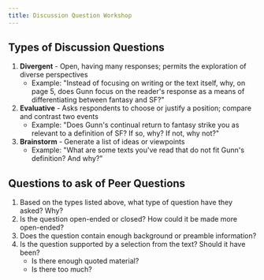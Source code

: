 ```yaml
---
title: Discussion Question Workshop
---
```


## Types of Discussion Questions

1. **Divergent** - Open, having many responses; permits the exploration of diverse perspectives
	* Example: "Instead of focusing on writing or the text itself, why, on page 5, does Gunn focus on the reader's response as a means of differentiating between fantasy and SF?"
1. **Evaluative** - Asks respondents to choose or justify a position; compare and contrast two events
	* Example: "Does Gunn's continual return to fantasy strike you as relevant to a definition of SF? If so, why? If not, why not?"
1. **Brainstorm** - Generate a list of ideas or viewpoints
	* Example: "What are some texts you've read that do not fit Gunn's definition? And why?"

## Questions to ask of Peer Questions

1. Based on the types listed above, what type of question have they asked? Why?
1. Is the question open-ended or closed? How could it be made more open-ended?
1. Does the question contain enough background or preamble information?
1. Is the question supported by a selection from the text? Should it have been?
	* Is there enough quoted material?
	* Is there too much?

